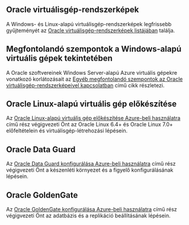 

## <a name="oracle-virtual-machine-images"></a>Oracle virtuálisgép-rendszerképek
A Windows- és Linux-alapú virtuálisgép-rendszerképek legfrissebb gyűjteményét az [Oracle virtuálisgép-rendszerképek listájában](../articles/virtual-machines/linux/classic/oracle-images.md?toc=%2fazure%2fvirtual-machines%2flinux%2fclassic%2ftoc.json) találja.

## <a name="considerations-for-windows-based-virtual-machines"></a>Megfontolandó szempontok a Windows-alapú virtuális gépek tekintetében
A Oracle szoftvereinek Windows Server-alapú Azure virtuális gépekre vonatkozó korlátozásait az [Egyéb megfontolandó szempontok az Oracle virtuálisgép-rendszerképeivel kapcsolatban](../articles/virtual-machines/windows/classic/oracle-considerations.md?toc=%2fazure%2fvirtual-machines%2fwindows%2fclassic%2ftoc.json) című cikk részletezi.

## <a name="prepare-an-oracle-linux-virtual-machine"></a>Oracle Linux-alapú virtuális gép előkészítése
Az [Oracle Linux-alapú virtuális gép előkészítése Azure-beli használatra](../articles/virtual-machines/virtual-machines-linux-oracle-create-upload-vhd.md?toc=%2fazure%2fvirtual-machines%2flinux%2ftoc.json) című rész végigvezeti Önt az Oracle Linux 6.4+ és Oracle Linux 7.0+ előfeltételein és virtuálisgép-létrehozási lépésein.

## <a name="oracle-data-guard"></a>Oracle Data Guard
Az [Oracle Data Guard konfigurálása Azure-beli használatra](../articles/virtual-machines/windows/classic/configure-oracle-data-guard.md?toc=%2fazure%2fvirtual-machines%2fwindows%2fclassic%2ftoc.json) című rész végigvezeti Önt a készenléti környezet és a figyelő konfigurálásának lépésein.

## <a name="oracle-goldengate"></a>Oracle GoldenGate
Az [Oracle GoldenGate konfigurálása Azure-beli használatra](../articles/virtual-machines/windows/classic/configure-oracle-goldengate.md?toc=%2fazure%2fvirtual-machines%2fwindows%2fclassic%2ftoc.json) című rész végigvezeti Önt az adatbázis és a replikáció beállításának lépésein.

